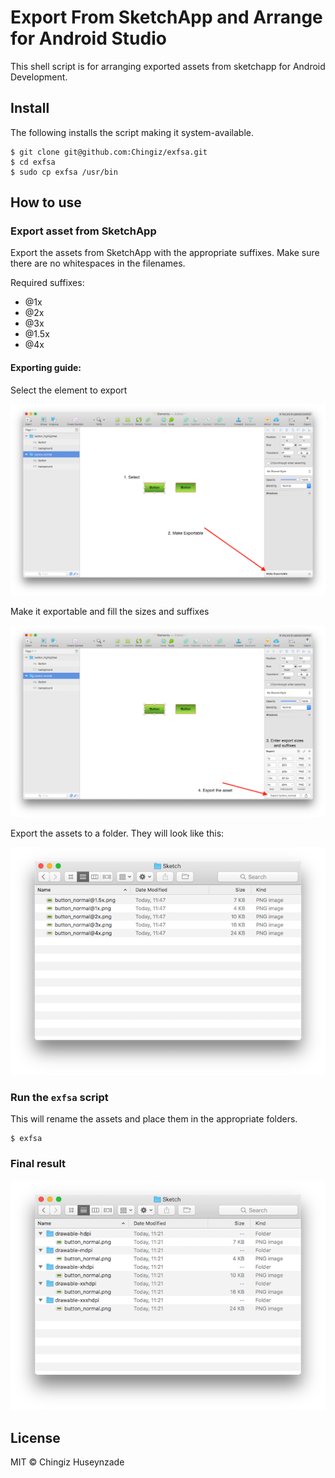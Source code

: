 # Export From SketchApp and Arrange for Android Studio

This shell script is for arranging exported assets from sketchapp for Android Development.

## Install

The following installs the script making it system-available.

```
$ git clone git@github.com:Chingiz/exfsa.git
$ cd exfsa
$ sudo cp exfsa /usr/bin
```

## How to use

### Export asset from SketchApp

Export the assets from SketchApp with the appropriate suffixes. 
Make sure there are no whitespaces in the filenames.

Required suffixes:
- @1x
- @2x
- @3x
- @1.5x
- @4x

#### Exporting guide:

Select the element to export

![Selected Element](/screenshots/selection.png?raw=true  "Selected Element")

Make it exportable and fill the sizes and suffixes

![Exported Settings](/screenshots/settings.png?raw=true  "Exported Settings")

Export the assets to a folder. They will look like this:

![Exported Assets](/screenshots/assets.png?raw=true  "Exported Assets")

### Run the `exfsa` script

This will rename the assets and place them in the appropriate folders.

```
$ exfsa
```

### Final result

![Final Result](/screenshots/final.png?raw=true  "Final Result")

## License
MIT © Chingiz Huseynzade

